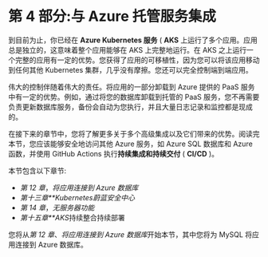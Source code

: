 # 第 4 部分:与 Azure 托管服务集成

到目前为止，你已经在 **Azure Kubernetes 服务** ( **AKS** 上运行了多个应用。应用总是独立的，这意味着整个应用能够在 AKS 上完整地运行。在 AKS 之上运行一个完整的应用有一定的优势。您获得了应用的可移植性，因为您可以将该应用移动到任何其他 Kubernetes 集群，几乎没有摩擦。您还可以完全控制端到端应用。

伟大的控制伴随着伟大的责任。将应用的一部分卸载到 Azure 提供的 PaaS 服务中有一定的优势。例如，通过将您的数据库卸载到托管的 PaaS 服务，您不再需要负责更新数据库服务，备份会自动为您执行，并且大量日志记录和监控都是现成的。

在接下来的章节中，您将了解更多关于多个高级集成以及它们带来的优势。阅读完本节，您应该能够安全地访问其他 Azure 服务，如 Azure SQL 数据库和 Azure 函数，并使用 GitHub Actions 执行**持续集成和持续交付** ( **CI/CD** )。

本节包含以下章节:

*   *第 12 章*，*将应用连接到 Azure 数据库*
*   *第十三章**Kubernetes蔚蓝安全中心*
*   *第 14 章*，*无服务器功能*
*   *第十五章**AKS*持续整合持续部署

您将从*第 12 章*、*将应用连接到 Azure 数据库*开始本节，其中您将为 MySQL 将应用连接到 Azure 数据库。